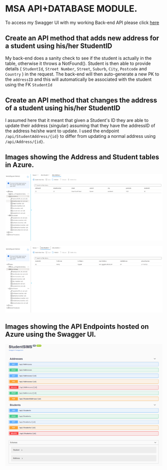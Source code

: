 # MSA API+DATABASE MODULE.

To access my Swagger UI with my working Back-end API please click [here](https://kenny-student.azurewebsites.net/index.html)

## Create an API method that **adds** new address for a student using his/her StudentID
My back-end does a sanity check to see if the student is actually in the table, otherwise it throws a NotFound().
Student is then able to provide details ( `StudentId`, `Street Number`, `Street`, `Suburb`, `City`, `Postcode` and `Country` ) in the request. The back-end will then auto-generate a new PK to the `addressID` and this will automatically be associated with the student using the FK `StudentId`


## Create an API method that **changes** the address of a student using his/her StudentID
I assumed here that it meant that given a Student's ID they are able to update their address (singular) assuming that they have the addressID of the address he/she want to update.
I used the endpoint `/api/StudentAddress/{id}` to differ from updating a normal address using `/api/Address/{id}`.

## Images showing the Address and Student tables in Azure.

![address_azure](/StudentSIMS/images/addressAzureSQL.PNG?raw=true)

![student_azure](/StudentSIMS/images/studentAzureSQL.PNG?raw=true)

## Images showing the API Endpoints hosted on Azure using the Swagger UI.
![Swagger_UI](/StudentSIMS/images/SwaggerAPI.PNG?raw=true)
